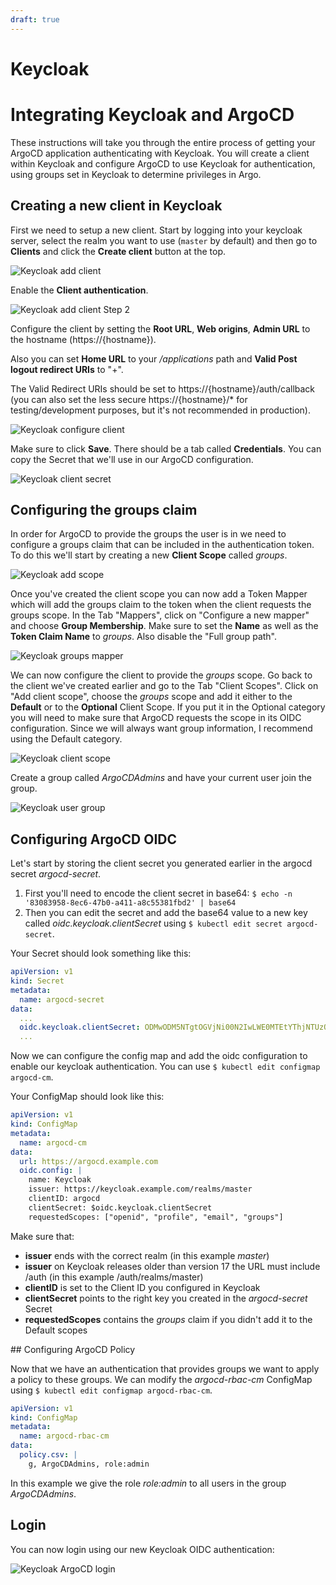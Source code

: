 ```yaml
---
draft: true
---
```


# Keycloak

# Integrating Keycloak and ArgoCD

These instructions will take you through the entire process of getting your ArgoCD application authenticating with Keycloak. 
You will create a client within Keycloak and configure ArgoCD to use Keycloak for authentication, using groups set in Keycloak
to determine privileges in Argo.

## Creating a new client in Keycloak

First we need to setup a new client. Start by logging into your keycloak server, select the realm you want to use (`master` by default)
and then go to __Clients__ and click the __Create client__ button at the top.

![Keycloak add client](../../assets/keycloak-add-client.png "Keycloak add client")

Enable the __Client authentication__.

![Keycloak add client Step 2](../../assets/keycloak-add-client_2.png "Keycloak add client Step 2")

Configure the client by setting the __Root URL__, __Web origins__, __Admin URL__ to the hostname (https://{hostname}).

Also you can set __Home URL__ to your _/applications_ path and __Valid Post logout redirect URIs__ to "+".

The Valid Redirect URIs should be set to https://{hostname}/auth/callback (you can also set the less secure https://{hostname}/* for testing/development purposes,
but it's not recommended in production).

![Keycloak configure client](../../assets/keycloak-configure-client.png "Keycloak configure client")

Make sure to click __Save__. There should be a tab called __Credentials__. You can copy the Secret that we'll use in our ArgoCD 
configuration.

![Keycloak client secret](../../assets/keycloak-client-secret.png "Keycloak client secret")

## Configuring the groups claim

In order for ArgoCD to provide the groups the user is in we need to configure a groups claim that can be included in the authentication token.
To do this we'll start by creating a new __Client Scope__ called _groups_.

![Keycloak add scope](../../assets/keycloak-add-scope.png "Keycloak add scope")

Once you've created the client scope you can now add a Token Mapper which will add the groups claim to the token when the client requests
the groups scope. In the Tab "Mappers", click on "Configure a new mapper" and choose __Group Membership__.
Make sure to set the __Name__ as well as the __Token Claim Name__ to _groups_. Also disable the "Full group path".

![Keycloak groups mapper](../../assets/keycloak-groups-mapper.png "Keycloak groups mapper")

We can now configure the client to provide the _groups_ scope. Go back to the client we've created earlier and go to the Tab "Client Scopes".
Click on "Add client scope", choose the _groups_ scope and add it either to the __Default__ or to the __Optional__ Client Scope. If you put it in the Optional
category you will need to make sure that ArgoCD requests the scope in its OIDC configuration. Since we will always want group information, I recommend
using the Default category.

![Keycloak client scope](../../assets/keycloak-client-scope.png "Keycloak client scope")

Create a group called _ArgoCDAdmins_ and have your current user join the group.

![Keycloak user group](../../assets/keycloak-user-group.png "Keycloak user group")

## Configuring ArgoCD OIDC

Let's start by storing the client secret you generated earlier in the argocd secret _argocd-secret_.

1. First you'll need to encode the client secret in base64: `$ echo -n '83083958-8ec6-47b0-a411-a8c55381fbd2' | base64`
2. Then you can edit the secret and add the base64 value to a new key called _oidc.keycloak.clientSecret_ using `$ kubectl edit secret argocd-secret`.
   
Your Secret should look something like this:

```yaml
apiVersion: v1
kind: Secret
metadata:
  name: argocd-secret
data:
  ...
  oidc.keycloak.clientSecret: ODMwODM5NTgtOGVjNi00N2IwLWE0MTEtYThjNTUzODFmYmQy   
  ...
```

Now we can configure the config map and add the oidc configuration to enable our keycloak authentication.
You can use `$ kubectl edit configmap argocd-cm`.

Your ConfigMap should look like this:

```yaml
apiVersion: v1
kind: ConfigMap
metadata:
  name: argocd-cm
data:
  url: https://argocd.example.com
  oidc.config: |
    name: Keycloak
    issuer: https://keycloak.example.com/realms/master
    clientID: argocd
    clientSecret: $oidc.keycloak.clientSecret
    requestedScopes: ["openid", "profile", "email", "groups"]
```

Make sure that:

- __issuer__ ends with the correct realm (in this example _master_)
- __issuer__ on Keycloak releases older than version 17 the URL must include /auth (in this example /auth/realms/master)
- __clientID__ is set to the Client ID you configured in Keycloak
- __clientSecret__ points to the right key you created in the _argocd-secret_ Secret
- __requestedScopes__ contains the _groups_ claim if you didn't add it to the Default scopes

## Configuring ArgoCD Policy

Now that we have an authentication that provides groups we want to apply a policy to these groups.
We can modify the _argocd-rbac-cm_ ConfigMap using `$ kubectl edit configmap argocd-rbac-cm`.

```yaml
apiVersion: v1
kind: ConfigMap
metadata:
  name: argocd-rbac-cm
data:
  policy.csv: |
    g, ArgoCDAdmins, role:admin
```

In this example we give the role _role:admin_ to all users in the group _ArgoCDAdmins_.

## Login

You can now login using our new Keycloak OIDC authentication:

![Keycloak ArgoCD login](../../assets/keycloak-login.png "Keycloak ArgoCD login")
